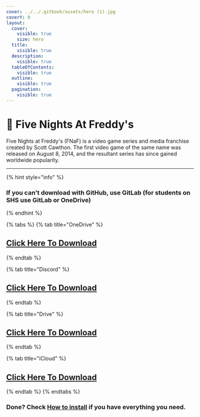 ```yaml
---
cover: ../../.gitbook/assets/hero (1).jpg
coverY: 0
layout:
  cover:
    visible: true
    size: hero
  title:
    visible: true
  description:
    visible: true
  tableOfContents:
    visible: true
  outline:
    visible: true
  pagination:
    visible: true
---
```


# 🐻 Five Nights At Freddy's

Five Nights at Freddy's (FNaF) is a video game series and media franchise created by Scott Cawthon. The first video game of the same name was released on August 8, 2014, and the resultant series has since gained worldwide popularity.

***

{% hint style="info" %}
### If you can't download with GitHub, use GitLab (for students on SHS use GitLab or OneDrive)
{% endhint %}

{% tabs %}
{% tab title="OneDrive" %}
## [Click Here To Download](https://1drv.ms/u/s!AkX2q12uku0fgfES5NrJFS9KAfCNEQ?e=NxdfY1)
{% endtab %}

{% tab title="Discord" %}
## [Click Here To Download](https://cdn.discordapp.com/attachments/1113994556787146843/1153165607806701687/Five\_Nights\_At\_Freddys\_1.zip)
{% endtab %}

{% tab title="Drive" %}
## [Click Here To Download](https://drive.google.com/file/d/1Wj1tdSKZ2a4AIIs598g2V63Ec7tAH41b/view?usp=drive\_link)
{% endtab %}

{% tab title="iCloud" %}
## [Click Here To Download](https://www.icloud.com/iclouddrive/005BT8HfYfhxCWzPBeYTdu6\_Q#Five\_Nights\_At\_Freddys\_1)
{% endtab %}
{% endtabs %}

### Done? Check [How to install](../../how-to-install/) if you have everything you need.
